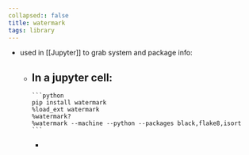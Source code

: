 ```yaml
---
collapsed:: false
title: watermark
tags: library
---
```


- used in [[Jupyter]] to grab system and package info:
	- In a jupyter cell:
		-
		  ```python
		  pip install watermark
		  %load_ext watermark
		  %watermark?
		  %watermark --machine --python --packages black,flake8,isort
		  ```
		-